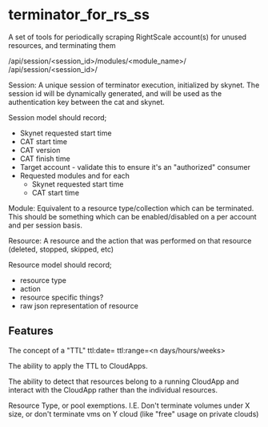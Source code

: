# terminator_for_rs_ss
A set of tools for periodically scraping RightScale account(s) for unused resources, and terminating them


/api/session/<session_id>/modules/<module_name>/<action>
/api/session/<session_id>/<action>

Session:
A unique session of terminator execution, initialized by skynet. The session id will
be dynamically generated, and will be used as the authentication key between the cat
and skynet.

Session model should record;
* Skynet requested start time
* CAT start time
* CAT version
* CAT finish time
* Target account - validate this to ensure it's an "authorized" consumer
* Requested modules and for each
  * Skynet requested start time
  * CAT start time

Module:
Equivalent to a resource type/collection which can be terminated. This should be something which
can be enabled/disabled on a per account and per session basis.

Resource:
A resource and the action that was performed on that resource (deleted, stopped, skipped, etc)

Resource model should record;
* resource type
* action
* resource specific things?
* raw json representation of resource


## Features
The concept of a "TTL"
ttl:date=<iso datetime>
ttl:range=<n days/hours/weeks>

The ability to apply the TTL to CloudApps.

The ability to detect that resources belong to a running CloudApp and interact with the CloudApp rather than the individual resources.

Resource Type, or pool exemptions. I.E. Don't terminate volumes under X size, or don't terminate vms on Y cloud (like "free" usage on private clouds)
